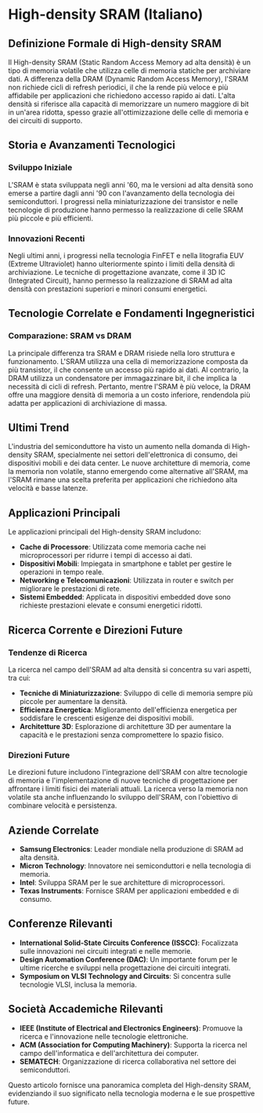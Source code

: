 # High-density SRAM (Italiano)

## Definizione Formale di High-density SRAM

Il High-density SRAM (Static Random Access Memory ad alta densità) è un tipo di memoria volatile che utilizza celle di memoria statiche per archiviare dati. A differenza della DRAM (Dynamic Random Access Memory), l'SRAM non richiede cicli di refresh periodici, il che la rende più veloce e più affidabile per applicazioni che richiedono accesso rapido ai dati. L'alta densità si riferisce alla capacità di memorizzare un numero maggiore di bit in un'area ridotta, spesso grazie all'ottimizzazione delle celle di memoria e dei circuiti di supporto.

## Storia e Avanzamenti Tecnologici

### Sviluppo Iniziale

L'SRAM è stata sviluppata negli anni '60, ma le versioni ad alta densità sono emerse a partire dagli anni '90 con l'avanzamento della tecnologia dei semiconduttori. I progressi nella miniaturizzazione dei transistor e nelle tecnologie di produzione hanno permesso la realizzazione di celle SRAM più piccole e più efficienti.

### Innovazioni Recenti

Negli ultimi anni, i progressi nella tecnologia FinFET e nella litografia EUV (Extreme Ultraviolet) hanno ulteriormente spinto i limiti della densità di archiviazione. Le tecniche di progettazione avanzate, come il 3D IC (Integrated Circuit), hanno permesso la realizzazione di SRAM ad alta densità con prestazioni superiori e minori consumi energetici.

## Tecnologie Correlate e Fondamenti Ingegneristici

### Comparazione: SRAM vs DRAM

La principale differenza tra SRAM e DRAM risiede nella loro struttura e funzionamento. L'SRAM utilizza una cella di memorizzazione composta da più transistor, il che consente un accesso più rapido ai dati. Al contrario, la DRAM utilizza un condensatore per immagazzinare bit, il che implica la necessità di cicli di refresh. Pertanto, mentre l'SRAM è più veloce, la DRAM offre una maggiore densità di memoria a un costo inferiore, rendendola più adatta per applicazioni di archiviazione di massa.

## Ultimi Trend

L'industria del semiconduttore ha visto un aumento nella domanda di High-density SRAM, specialmente nei settori dell'elettronica di consumo, dei dispositivi mobili e dei data center. Le nuove architetture di memoria, come la memoria non volatile, stanno emergendo come alternative all'SRAM, ma l'SRAM rimane una scelta preferita per applicazioni che richiedono alta velocità e basse latenze.

## Applicazioni Principali

Le applicazioni principali del High-density SRAM includono:

- **Cache di Processore**: Utilizzata come memoria cache nei microprocessori per ridurre i tempi di accesso ai dati.
- **Dispositivi Mobili**: Impiegata in smartphone e tablet per gestire le operazioni in tempo reale.
- **Networking e Telecomunicazioni**: Utilizzata in router e switch per migliorare le prestazioni di rete.
- **Sistemi Embedded**: Applicata in dispositivi embedded dove sono richieste prestazioni elevate e consumi energetici ridotti.

## Ricerca Corrente e Direzioni Future

### Tendenze di Ricerca

La ricerca nel campo dell'SRAM ad alta densità si concentra su vari aspetti, tra cui:

- **Tecniche di Miniaturizzazione**: Sviluppo di celle di memoria sempre più piccole per aumentare la densità.
- **Efficienza Energetica**: Miglioramento dell'efficienza energetica per soddisfare le crescenti esigenze dei dispositivi mobili.
- **Architetture 3D**: Esplorazione di architetture 3D per aumentare la capacità e le prestazioni senza compromettere lo spazio fisico.

### Direzioni Future

Le direzioni future includono l'integrazione dell'SRAM con altre tecnologie di memoria e l'implementazione di nuove tecniche di progettazione per affrontare i limiti fisici dei materiali attuali. La ricerca verso la memoria non volatile sta anche influenzando lo sviluppo dell'SRAM, con l'obiettivo di combinare velocità e persistenza.

## Aziende Correlate

- **Samsung Electronics**: Leader mondiale nella produzione di SRAM ad alta densità.
- **Micron Technology**: Innovatore nei semiconduttori e nella tecnologia di memoria.
- **Intel**: Sviluppa SRAM per le sue architetture di microprocessori.
- **Texas Instruments**: Fornisce SRAM per applicazioni embedded e di consumo.

## Conferenze Rilevanti

- **International Solid-State Circuits Conference (ISSCC)**: Focalizzata sulle innovazioni nei circuiti integrati e nelle memorie.
- **Design Automation Conference (DAC)**: Un importante forum per le ultime ricerche e sviluppi nella progettazione dei circuiti integrati.
- **Symposium on VLSI Technology and Circuits**: Si concentra sulle tecnologie VLSI, inclusa la memoria.

## Società Accademiche Rilevanti

- **IEEE (Institute of Electrical and Electronics Engineers)**: Promuove la ricerca e l'innovazione nelle tecnologie elettroniche.
- **ACM (Association for Computing Machinery)**: Supporta la ricerca nel campo dell'informatica e dell'architettura dei computer.
- **SEMATECH**: Organizzazione di ricerca collaborativa nel settore dei semiconduttori.

Questo articolo fornisce una panoramica completa del High-density SRAM, evidenziando il suo significato nella tecnologia moderna e le sue prospettive future.